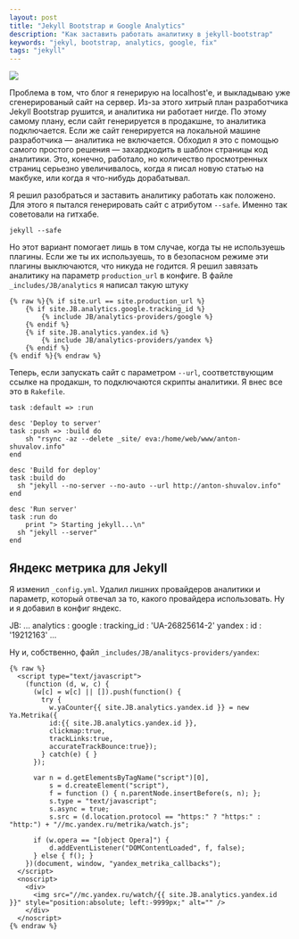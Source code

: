 ```yaml
---
layout: post
title: "Jekyll Bootstrap и Google Analytics"
description: "Как заставить работать аналитику в jekyll-bootstrap"
keywords: "jekyl, bootstrap, analytics, google, fix"
tags: "jekyll"
---
```



![](http://31808.selcdn.ru/it-prm/pics/jekyll.png) 
 
Проблема в том, что блог я генерирую на localhost'e, и выкладываю уже 
сгенерированый сайт на сервер. Из-за этого хитрый план разработчика Jekyll 
Bootstrap рушится, и аналитика ни работает нигде. По этому самому плану, 
если сайт генерируется в продакшне, то аналитика подключается. Если же сайт 
генерируется на локальной машине разработчика — аналитика не включается. 
Обходил я это с помощью самого простого решения — захардкодить в шаблон страницы
код аналитики. Это, конечно, работало, но количество просмотренных страниц
серьезно увеличивалось, когда я писал новую статью на макбуке, или когда я
что-нибудь дорабатывал. 

Я решил разобраться и заставить аналитику работать как положено. Для этого я
пытался генерировать сайт с атрибутом `--safe`. Именно так советовали на гитхабе.

    jekyll --safe

Но этот вариант помогает лишь в том случае, когда ты не используешь плагины.
Если же ты их используешь, то в безопасном режиме эти плагины выключаются, что
никуда не годится. Я решил завязать аналитику на параметр `production_url`
в конфиге. В файле `_includes/JB/analytics` я написал такую штуку

    {% raw %}{% if site.url == site.production_url %}
        {% if site.JB.analytics.google.tracking_id %}
            {% include JB/analytics-providers/google %}
        {% endif %}
        {% if site.JB.analytics.yandex.id %}
            {% include JB/analytics-providers/yandex %}
        {% endif %}
    {% endif %}{% endraw %}

Теперь, если запускать сайт с параметром `--url`, соответствующим ссылке 
на продакшн, то подключаются скрипты аналитики. Я внес все это в `Rakefile`.

    task :default => :run
     
    desc 'Deploy to server'
    task :push => :build do
        sh "rsync -az --delete _site/ eva:/home/web/www/anton-shuvalov.info"
    end
     
    desc 'Build for deploy'
    task :build do
      sh "jekyll --no-server --no-auto --url http://anton-shuvalov.info"
    end
     
    desc 'Run server'
    task :run do
        print "> Starting jekyll...\n"
      sh "jekyll --server"
    end
 
## Яндекс метрика для Jekyll
 
Я изменил `_config.yml`. Удалил лишних провайдеров аналитики и параметр,
который отвечал за то, какого провайдера использовать. Ну и я добавил
в конфиг яндекс.

  JB:
    ...
    analytics :
    google : 
      tracking_id : 'UA-26825614-2'
    yandex :
      id : '19212163'
    ...
 
Ну и, собственно, файл `_includes/JB/analitycs-providers/yandex`:

    {% raw %}
      <script type="text/javascript">
        (function (d, w, c) {
          (w[c] = w[c] || []).push(function() {
            try {
              w.yaCounter{{ site.JB.analytics.yandex.id }} = new Ya.Metrika({
              id:{{ site.JB.analytics.yandex.id }},
              clickmap:true,
              trackLinks:true,
              accurateTrackBounce:true});
            } catch(e) { }
          });
         
          var n = d.getElementsByTagName("script")[0],
              s = d.createElement("script"),
              f = function () { n.parentNode.insertBefore(s, n); };
              s.type = "text/javascript";
              s.async = true;
              s.src = (d.location.protocol == "https:" ? "https:" : "http:") + "//mc.yandex.ru/metrika/watch.js";
         
          if (w.opera == "[object Opera]") {
              d.addEventListener("DOMContentLoaded", f, false);
          } else { f(); }
        })(document, window, "yandex_metrika_callbacks");
      </script>
      <noscript>
        <div>
          <img src="//mc.yandex.ru/watch/{{ site.JB.analytics.yandex.id }}" style="position:absolute; left:-9999px;" alt="" />
        </div>
      </noscript>
    {% endraw %}